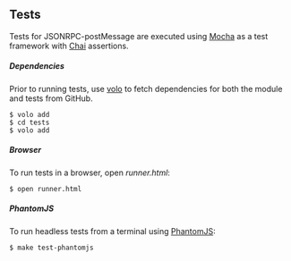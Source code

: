 ## Tests

Tests for JSONRPC-postMessage are executed using [Mocha](http://mochajs.org/)
as a test framework with [Chai](http://chaijs.com/) assertions.

##### Dependencies

Prior to running tests, use [volo](https://github.com/volojs/volo) to fetch
dependencies for both the module and tests from GitHub.

    $ volo add
    $ cd tests
    $ volo add

##### Browser

To run tests in a browser, open _runner.html_:

    $ open runner.html

##### PhantomJS

To run headless tests from a terminal using [PhantomJS](http://phantomjs.org/):

    $ make test-phantomjs
